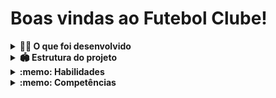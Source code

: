 # Boas vindas ao Futebol Clube!

<details>
<summary><strong>👨‍💻 O que foi desenvolvido</strong></summary><br />

  O `TFC` é um site informativo sobre partidas e classificações de futebol! ⚽️

  No time de desenvolvimento do `TFC`, seu *squad* ficou responsável por desenvolver uma API (utilizando o método `TDD`) e também integrar *- através do docker-compose -* as aplicações para que elas funcionem consumindo um banco de dados.

  Nesse projeto, foi construido **um back-end dockerizado utilizando modelagem de dados através do Sequelize**. Seu desenvolvimento deve **respeitar regras de negócio** providas no projeto e **sua API foi capaz de ser consumida por um front-end já provido**.

 </details>

<details>
<summary><strong>🏟️ Estrutura do projeto</strong></summary><br />

O projeto é composto de 4 entidades importantes para sua estrutura:

1️⃣ **Banco de dados:**
2️⃣ **Back-end:**
3️⃣ **Front-end:**
4️⃣ **Docker:**
</details>

<details>
  <summary><strong>:memo: Habilidades</strong></summary><br />

  Neste projeto:

- A realização da dockerização dos apps, network, volume e compose;
- A modelagem de dados com MySQL através do Sequelize;
- A criação e associação de tabelas usando models do sequelize;
- A construção de uma API REST com endpoints para consumir os models criados;
- A construção de um CRUD com TypeScript, utilizando ORM;
</details>

<details>
  <summary><strong>:memo: Competências</strong></summary><br />
  - Docker · Sequelize.js · API REST · TypeScript
</details>
